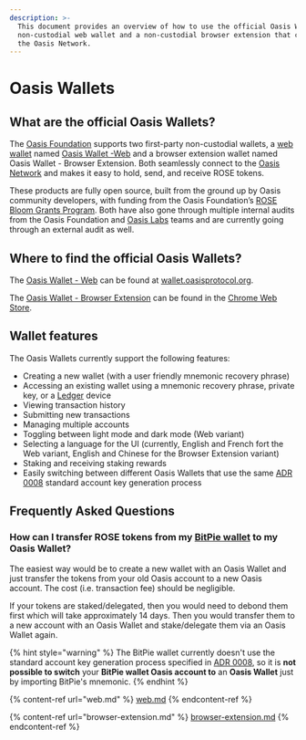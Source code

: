 ```yaml
---
description: >-
  This document provides an overview of how to use the official Oasis Wallets: a
  non-custodial web wallet and a non-custodial browser extension that connect to
  the Oasis Network.
---
```


# Oasis Wallets

## **What are the official Oasis Wallets?**

The [Oasis Foundation](https://oasisprotocol.org) supports two first-party non-custodial wallets, a [web wallet](https://wallet.oasisprotocol.org) named [Oasis Wallet -Web](https://github.com/oasisprotocol/oasis-wallet-web/) and a browser extension wallet named Oasis Wallet - Browser Extension. Both seamlessly connect to the [Oasis Network](../../oasis-network/overview.md) and makes it easy to hold, send, and receive ROSE tokens.&#x20;

These products are fully open source, built from the ground up by Oasis community developers, with funding from the Oasis Foundation’s [ROSE Bloom Grants Program](https://github.com/oasisprotocol/community/discussions/13). Both have also gone through multiple internal audits from the Oasis Foundation and [Oasis Labs](https://oasislabs.com) teams and are currently going through an external audit as well.

## Where to find the official Oasis Wallets?

The [Oasis Wallet - Web](https://github.com/oasisprotocol/oasis-wallet-web/) can be found at [wallet.oasisprotocol.org](https://wallet.oasisprotocol.org).&#x20;

The [Oasis Wallet - Browser Extension](https://github.com/oasisprotocol/oasis-wallet-ext) can be found in the [Chrome Web Store](https://chrome.google.com/webstore/detail/oasis-wallet/ppdadbejkmjnefldpcdjhnkpbjkikoip).

## **Wallet features**

The Oasis Wallets currently support the following features:

* Creating a new wallet (with a user friendly mnemonic recovery phrase)
* Accessing an existing wallet using a mnemonic recovery phrase, private key, or a [Ledger](https://www.ledger.com) device
* Viewing transaction history
* Submitting new transactions&#x20;
* Managing multiple accounts&#x20;
* Toggling between light mode and dark mode (Web variant)
* Selecting a language for the UI (currently, English and French fort the Web variant, English and Chinese for the Browser Extension variant)
* Staking and receiving staking rewards
* Easily switching between different Oasis Wallets that use the same [ADR 0008](https://github.com/oasisprotocol/oasis-core/blob/master/docs/adr/0008-standard-account-key-generation.md) standard account key generation process

## Frequently Asked Questions

### How can I transfer ROSE tokens from my [BitPie wallet](../holding-rose-tokens/bitpie-wallet.md) to my Oasis Wallet?

The easiest way would be to create a new wallet with an Oasis Wallet and just transfer the tokens from your old Oasis account to a new Oasis account. The cost (i.e. transaction fee) should be negligible.

If your tokens are staked/delegated, then you would need to debond them first which will take approximately 14 days. Then you would transfer them to a new account with an Oasis Wallet and stake/delegate them via an Oasis Wallet again.

{% hint style="warning" %}
The BitPie wallet currently doesn't use the standard account key generation process specified in [ADR 0008](https://github.com/oasisprotocol/oasis-core/blob/master/docs/adr/0008-standard-account-key-generation.md), so it is **not possible to switch** your **BitPie wallet Oasis account to** an **Oasis Wallet** just by importing BitPie's mnemonic.
{% endhint %}

{% content-ref url="web.md" %}
[web.md](web.md)
{% endcontent-ref %}

{% content-ref url="browser-extension.md" %}
[browser-extension.md](browser-extension.md)
{% endcontent-ref %}

